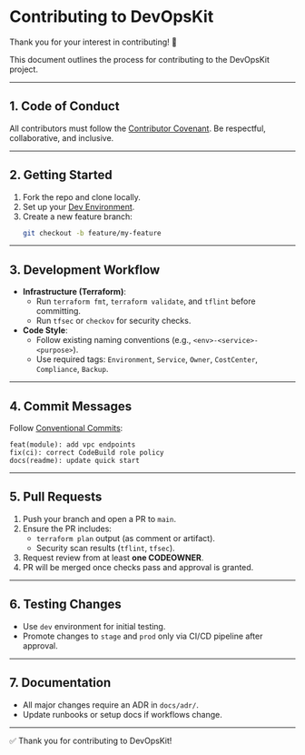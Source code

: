 # Contributing to DevOpsKit

Thank you for your interest in contributing! 🎉

This document outlines the process for contributing to the DevOpsKit project.

---

## 1. Code of Conduct
All contributors must follow the [Contributor Covenant](https://www.contributor-covenant.org/). Be respectful, collaborative, and inclusive.

---

## 2. Getting Started

1. Fork the repo and clone locally.
2. Set up your [Dev Environment](docs/dev-setup.md).
3. Create a new feature branch:
   ```bash
   git checkout -b feature/my-feature
   ```

---

## 3. Development Workflow

- **Infrastructure (Terraform)**:
  - Run `terraform fmt`, `terraform validate`, and `tflint` before committing.
  - Run `tfsec` or `checkov` for security checks.
- **Code Style**:
  - Follow existing naming conventions (e.g., `<env>-<service>-<purpose>`).
  - Use required tags: `Environment`, `Service`, `Owner`, `CostCenter`, `Compliance`, `Backup`.

---

## 4. Commit Messages

Follow [Conventional Commits](https://www.conventionalcommits.org/):
```
feat(module): add vpc endpoints
fix(ci): correct CodeBuild role policy
docs(readme): update quick start
```

---

## 5. Pull Requests

1. Push your branch and open a PR to `main`.
2. Ensure the PR includes:
   - `terraform plan` output (as comment or artifact).
   - Security scan results (`tflint`, `tfsec`).
3. Request review from at least **one CODEOWNER**.
4. PR will be merged once checks pass and approval is granted.

---

## 6. Testing Changes

- Use `dev` environment for initial testing.
- Promote changes to `stage` and `prod` only via CI/CD pipeline after approval.

---

## 7. Documentation

- All major changes require an ADR in `docs/adr/`.
- Update runbooks or setup docs if workflows change.

---

✅ Thank you for contributing to DevOpsKit!

